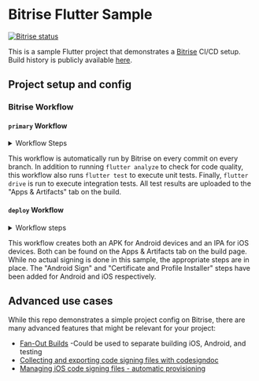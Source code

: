 # Bitrise Flutter Sample

[![Bitrise status](https://app.bitrise.io/app/e6acd6634ef188c0/status.svg?token=ySsYqtCVgbkhizkjhlZnbQ&branch=main)](https://app.bitrise.io/app/aa6d28fe1fba58a8) 

This is a sample Flutter project that demonstrates a [Bitrise](https://bitrise.io) CI/CD setup. Build history is publicly available [here](https://app.bitrise.io/app/aa6d28fe1fba58a8#/builds).

## Project setup and config

### Bitrise Workflow

#### `primary` Workflow

<details>
<summary>Workflow Steps</summary>

![Primary workflow](docs/workflow-primary.png)
</details>

This workflow is automatically run by Bitrise on every commit on every branch. In addition to running `flutter analyze` to check for code quality, this workflow also runs `flutter test` to execute unit tests. Finally, `flutter drive` is run to execute integration tests. All test results are uploaded to the "Apps & Artifacts" tab on the build. 

#### `deploy` Workflow
<details>
<summary>Workflow steps</summary>

![Deploy workflow](docs/workflow-deploy.png)
</details>

This workflow creates both an APK for Android devices and an IPA for iOS devices. Both can be found on the Apps & Artifacts tab on the build page. While no actual signing is done in this sample, the appropriate steps are in place. The "Android Sign" and "Certificate and Profile Installer" steps have been added for Android and iOS respectively. 

## Advanced use cases

While this repo demonstrates a simple project config on Bitrise, there are many advanced features that might be relevant for your project:

- [Fan-Out Builds](https://blog.bitrise.io/fan-out-parallel-builds-and-test-reports-on-bitrise) -Could be used to separate building iOS, Android, and testing
- [Collecting and exporting code signing files with codesigndoc](https://devcenter.bitrise.io/code-signing/ios-code-signing/collecting-files-with-codesigndoc/#collecting-the-files-with-codesigndoc)
- [Managing iOS code signing files - automatic provisioning](https://devcenter.bitrise.io/code-signing/ios-code-signing/ios-auto-provisioning/)